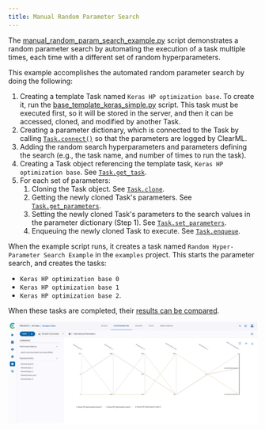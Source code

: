 ```yaml
---
title: Manual Random Parameter Search
---
```


The [manual_random_param_search_example.py](https://github.com/allegroai/clearml/blob/master/examples/automation/manual_random_param_search_example.py) 
script demonstrates a random parameter search by automating the execution of a task multiple times, each time with 
a different set of random hyperparameters. 

This example accomplishes the automated random parameter search by doing the following:

1. Creating a template Task named `Keras HP optimization base`. To create it, run the [base_template_keras_simple.py](https://github.com/allegroai/clearml/blob/master/examples/optimization/hyper-parameter-optimization/base_template_keras_simple.py)
script. This task must be executed first, so it will be stored in the server, and then it can be accessed, cloned, 
   and modified by another Task. 
1. Creating a parameter dictionary, which is connected to the Task by calling [`Task.connect()`](../../references/sdk/task.md#connect) 
   so that the parameters are logged by ClearML.
1. Adding the random search hyperparameters and parameters defining the search (e.g., the task name, and number of 
   times to run the task).
1. Creating a Task object referencing the template task, `Keras HP optimization base`. See [`Task.get_task`](../../references/sdk/task.md#taskget_task).
1. For each set of parameters:
    1. Cloning the Task object. See [`Task.clone`](../../references/sdk/task.md#taskclone).
    1. Getting the newly cloned Task's parameters. See [`Task.get_parameters`](../../references/sdk/task.md#get_parameters).
    1. Setting the newly cloned Task's parameters to the search values in the parameter dictionary (Step 1). See [`Task.set_parameters`](../../references/sdk/task.md#set_parameters).
    1. Enqueuing the newly cloned Task to execute. See [`Task.enqueue`](../../references/sdk/task.md#taskenqueue).

When the example script runs, it creates a task named `Random Hyper-Parameter Search Example` in
the `examples` project. This starts the parameter search, and creates the tasks:

* `Keras HP optimization base 0`
* `Keras HP optimization base 1`
* `Keras HP optimization base 2`.

When these tasks are completed, their [results can be compared](../../webapp/webapp_exp_comparing.md).

![Comparison parallel coordinates](../../img/examples_hpo_parallel_coordinates.png)